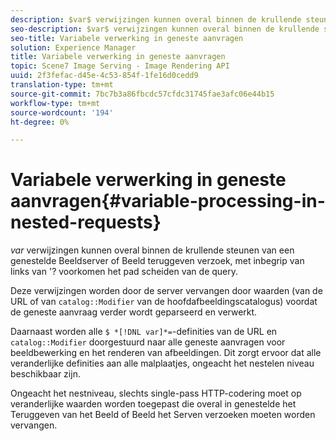 ```yaml
---
description: $var$ verwijzingen kunnen overal binnen de krullende steunen van een genestelde Beeldserver of Beeld teruggeven verzoek, met inbegrip van links van '? voorkomen het pad scheiden van de query.
seo-description: $var$ verwijzingen kunnen overal binnen de krullende steunen van een genestelde Beeldserver of Beeld teruggeven verzoek, met inbegrip van links van '? voorkomen het pad scheiden van de query.
seo-title: Variabele verwerking in geneste aanvragen
solution: Experience Manager
title: Variabele verwerking in geneste aanvragen
topic: Scene7 Image Serving - Image Rendering API
uuid: 2f3fefac-d45e-4c53-854f-1fe16d0cedd9
translation-type: tm+mt
source-git-commit: 7bc7b3a86fbcdc57cfdc31745fae3afc06e44b15
workflow-type: tm+mt
source-wordcount: '194'
ht-degree: 0%

---
```



# Variabele verwerking in geneste aanvragen{#variable-processing-in-nested-requests}

$var$ verwijzingen kunnen overal binnen de krullende steunen van een genestelde Beeldserver of Beeld teruggeven verzoek, met inbegrip van links van &#39;? voorkomen het pad scheiden van de query.

Deze verwijzingen worden door de server vervangen door waarden (van de URL of van `catalog::Modifier` van de hoofdafbeeldingscatalogus) voordat de geneste aanvraag verder wordt geparseerd en verwerkt.

Daarnaast worden alle `$ *[!DNL var]*=`-definities van de URL en `catalog::Modifier` doorgestuurd naar alle geneste aanvragen voor beeldbewerking en het renderen van afbeeldingen. Dit zorgt ervoor dat alle veranderlijke definities aan alle malplaatjes, ongeacht het nestelen niveau beschikbaar zijn.

Ongeacht het nestniveau, slechts single-pass HTTP-codering moet op veranderlijke waarden worden toegepast die overal in genestelde het Teruggeven van het Beeld of Beeld het Serven verzoeken moeten worden vervangen.
